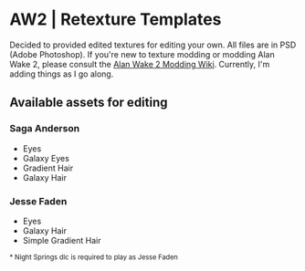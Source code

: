 # AW2 | Retexture Templates

Decided to provided edited textures for editing your own. All files are in PSD (Adobe Photoshop). If you're new to texture modding or modding Alan Wake 2, please consult the [Alan Wake 2 Modding Wiki](https://github.com/Modding-Haven/AW2-Modding-Documentation/wiki). Currently, I'm adding things as I go along.

## Available assets for editing

### Saga Anderson
- Eyes
- Galaxy Eyes
- Gradient Hair
- Galaxy Hair

### Jesse Faden
- Eyes
- Galaxy Hair
- Simple Gradient Hair

<sup> * Night Springs dlc is required to play as Jesse Faden</sup>
  
